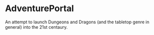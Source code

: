 # AdventurePortal
An attempt to launch Dungeons and Dragons (and the tabletop genre in general) into the 21st centaury.
